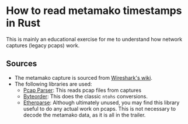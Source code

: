 # How to read metamako timestamps in Rust

This is mainly an educational exercise for me to understand how network captures (legacy pcaps) work.

## Sources
* The metamako capture is sourced from [Wireshark's wiki](https://wiki.wireshark.org/uploads/__moin_import__/attachments/SampleCaptures/metamako_trailer.pcap).
* The following libraries are used:
    * [Pcap Parser](https://docs.rs/pcap-parser/latest/pcap_parser): This reads pcap files from captures
    * [Byteorder](https://docs.rs/byteorder/latest/byteorder/): This does the classic `ntohs` conversions.
    * [Etherparse](https://docs.rs/etherparse/latest/etherparse/): Although ultimately unused, you may find this library useful to do any actual work on pcaps. This is not necessary to decode the metamako data, as it is all in the trailer.

